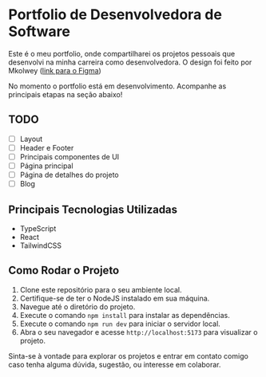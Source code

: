 # Portfolio de Desenvolvedora de Software

Este é o meu portfolio, onde compartilharei os projetos pessoais que desenvolvi na minha carreira como desenvolvedora.
O design foi feito por Mkolwey ([link para o Figma](https://www.figma.com/community/file/1372166977051146645/designer-developer-portfolio))

No momento o portfolio está em desenvolvimento. Acompanhe as principais etapas na seção abaixo!

## TODO

- [ ] Layout
- [ ] Header e Footer
- [ ] Principais componentes de UI
- [ ] Página principal
- [ ] Página de detalhes do projeto
- [ ] Blog

## Principais Tecnologias Utilizadas

- TypeScript
- React
- TailwindCSS

## Como Rodar o Projeto

1. Clone este repositório para o seu ambiente local.
2. Certifique-se de ter o NodeJS instalado em sua máquina.
3. Navegue até o diretório do projeto.
4. Execute o comando `npm install` para instalar as dependências.
5. Execute o comando `npm run dev` para iniciar o servidor local.
6. Abra o seu navegador e acesse `http://localhost:5173` para visualizar o projeto.

Sinta-se à vontade para explorar os projetos e entrar em contato comigo caso tenha alguma dúvida, sugestão, ou interesse em colaborar.
